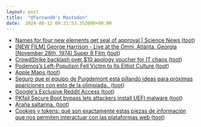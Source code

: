 ```yaml
---
layout: post
title:  "@fernand0's Mastodon"
date:  2024-08-12 09:21:53.352000+00:00
---
```

*  [Names for four new elements get seal of approval \| Science News ](https://www.sciencenews.org/blog/science-ticker/names-four-new-elements-get-seal-approva) ([toot](https://mastodon.social/@fernand0/112948314987070484))
*  [[NEW FILM] George Harrison - Live at the Omni, Atlanta, Georgia (November 28th, 1974) Super 8 Film ](https://www.youtube.com/watch?v=un1wwAu-79g&amp%3Bfeature=youtu.b) ([toot](https://mastodon.social/@fernand0/112948023807149759))
*  [CrowdStrike backlash over $10 apology voucher for IT chaos ](https://www.bbc.com/news/articles/ce58p0048r0) ([toot](https://mastodon.social/@fernand0/112947894542035220))
*  [Podemos’s Left-Populism Fell Victim to Its Elitist Culture ](https://jacobin.com/2024/07/podemos-spain-left-populism-elitist-cultur) ([toot](https://mastodon.social/@fernand0/112947166642103231))
*  [Apple Maps ](https://beta.maps.apple.com/unsupporte) ([toot](https://mastodon.social/@fernand0/112946482482660992))
*  [Seguro que el equipo de Puigdemont está pillando ideas para próximas apariciones con esto de la olimpiada.. ](https://mastodon.social/@fernand0/112945230858130554) ([toot](https://mastodon.social/@fernand0/112945230858130554))
*  [Google's Exclusive Reddit Access ](https://www.404media.co/email/4650b997-7cc3-4578-834c-7e663ed3d516) ([toot](https://mastodon.social/@fernand0/112944555184152850))
*  [PKfail Secure Boot bypass lets attackers install UEFI malware ](https://www.bleepingcomputer.com/news/security/pkfail-secure-boot-bypass-lets-attackers-install-uefi-malware) ([toot](https://mastodon.social/@fernand0/112944395648202955))
*  [Araña saltarina. ](https://avecesunafoto.wordpress.com/2024/08/11/arana-saltarina-2) ([toot](https://mastodon.social/@fernand0/112944366137112553))
*  [Cookies y tokens: qué son exactamente estas piezas de información que nos permiten interactuar con las plataformas web ](https://www.genbeta.com/a-fondo/cookies-tokens-que-exactamente-estas-piezas-informacion-que-nos-permiten-interactuar-plataformas-we) ([toot](https://mastodon.social/@fernand0/112944167166682654))
